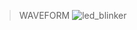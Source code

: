 >WAVEFORM
![led_blinker](https://github.com/Joyal-babu/FPGA_VERILOG_VHDL/assets/123290522/02c5af21-fc59-49a9-8bb1-f80df89ba19c)
